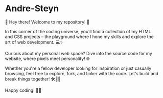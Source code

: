 # Andre-Steyn

👋 Hey there! Welcome to my repository! 🚀

In this corner of the coding universe, you'll find a collection of my HTML and CSS projects – the playground where I hone my skills and explore the art of web development. 💻✨

Curious about my personal web space? Dive into the source code for my website, where pixels meet personality! 🌐

Whether you're a fellow developer looking for inspiration or just casually browsing, feel free to explore, fork, and tinker with the code. Let's build and break things together! 🛠️👩‍💻

Happy coding! 🚧🎉
